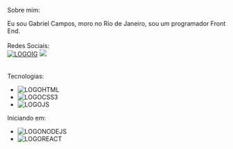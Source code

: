 Sobre mim:

Eu sou Gabriel Campos, moro no Rio de Janeiro, sou um programador Front End.
<br>
<br>
Redes Sociais:
<br>
<a href="https://www.instagram.com/x.gbrl/"> <img src="https://img.shields.io/badge/Instagram-%23E4405F.svg?style=for-the-badge&logo=Instagram&logoColor=white" alt=LOGOIG></a>
<a href="https://www.linkedin.com/in/gabriel-campos-de-brito/"> <img src="https://img.shields.io/badge/linkedin-%230077B5.svg?style=for-the-badge&logo=linkedin&logoColor=white"></a>
 <br>
<br>   
 Tecnologias:
- <img src="https://img.shields.io/badge/html5-%23E34F26.svg?style=for-the-badge&logo=html5&logoColor=white" alt=LOGOHTML>
- <img src="https://img.shields.io/badge/css3-%231572B6.svg?style=for-the-badge&logo=css3&logoColor=white" alt=LOGOCSS3>
- <img src="https://img.shields.io/badge/javascript-%23323330.svg?style=for-the-badge&logo=javascript&logoColor=%23F7DF1E" alt=LOGOJS>

Iniciando em:
<br>
- <img src="https://img.shields.io/badge/node.js-6DA55F?style=for-the-badge&logo=node.js&logoColor=white" alt=LOGONODEJS>
- <img src="https://img.shields.io/badge/react-%2320232a.svg?style=for-the-badge&logo=react&logoColor=%2361DAFB" alt=LOGOREACT>
